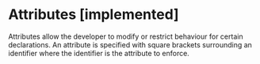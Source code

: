 # Attributes [implemented]
Attributes allow the developer to modify or restrict behaviour for certain
declarations. An attribute is specified with square brackets surrounding an
identifier where the identifier is the attribute to enforce.